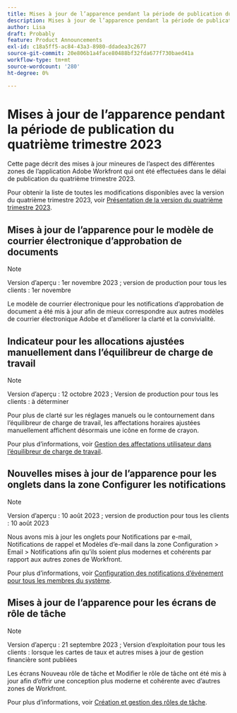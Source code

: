 ```yaml
---
title: Mises à jour de l’apparence pendant la période de publication du quatrième trimestre 2023
description: Mises à jour de l’apparence pendant la période de publication du quatrième trimestre 2023
author: Lisa
draft: Probably
feature: Product Announcements
exl-id: c18a5ff5-ac84-43a3-8980-ddadea3c2677
source-git-commit: 20e806b1a4face80488bf32fda677f730baed41a
workflow-type: tm+mt
source-wordcount: '280'
ht-degree: 0%

---
```


# Mises à jour de l’apparence pendant la période de publication du quatrième trimestre 2023

Cette page décrit des mises à jour mineures de l’aspect des différentes zones de l’application Adobe Workfront qui ont été effectuées dans le délai de publication du quatrième trimestre 2023.

Pour obtenir la liste de toutes les modifications disponibles avec la version du quatrième trimestre 2023, voir [Présentation de la version du quatrième trimestre 2023](/help/quicksilver/product-announcements/product-releases/23-q4-release-activity/23-q4-release-overview.md).

## Mises à jour de l’apparence pour le modèle de courrier électronique d’approbation de documents

>[!NOTE]
>
>Version d’aperçu : 1er novembre 2023 ; version de production pour tous les clients : 1er novembre

Le modèle de courrier électronique pour les notifications d’approbation de document a été mis à jour afin de mieux correspondre aux autres modèles de courrier électronique Adobe et d’améliorer la clarté et la convivialité.

## Indicateur pour les allocations ajustées manuellement dans l’équilibreur de charge de travail

>[!NOTE]
>
>Version d’aperçu : 12 octobre 2023 ; Version de production pour tous les clients : à déterminer

Pour plus de clarté sur les réglages manuels ou le contournement dans l’équilibreur de charge de travail, les affectations horaires ajustées manuellement affichent désormais une icône en forme de crayon.

Pour plus d’informations, voir [Gestion des affectations utilisateur dans l’équilibreur de charge de travail](/help/quicksilver/resource-mgmt/workload-balancer/manage-user-allocations-workload-balancer.md).

## Nouvelles mises à jour de l’apparence pour les onglets dans la zone Configurer les notifications

>[!NOTE]
>
>Version d’aperçu : 10 août 2023 ; version de production pour tous les clients : 10 août 2023

Nous avons mis à jour les onglets pour Notifications par e-mail, Notifications de rappel et Modèles d’e-mail dans la zone Configuration > Email > Notifications afin qu’ils soient plus modernes et cohérents par rapport aux autres zones de Workfront.

Pour plus d’informations, voir [Configuration des notifications d’événement pour tous les membres du système](/help/quicksilver/administration-and-setup/manage-workfront/emails/configure-event-notifications-for-everyone-in-the-system.md).

## Mises à jour de l’apparence pour les écrans de rôle de tâche

>[!NOTE]
>
>Version d’aperçu : 21 septembre 2023 ; Version d’exploitation pour tous les clients : lorsque les cartes de taux et autres mises à jour de gestion financière sont publiées

Les écrans Nouveau rôle de tâche et Modifier le rôle de tâche ont été mis à jour afin d’offrir une conception plus moderne et cohérente avec d’autres zones de Workfront.

Pour plus d’informations, voir [Création et gestion des rôles de tâche](/help/quicksilver/administration-and-setup/set-up-workfront/organizational-setup/create-manage-job-roles.md).
